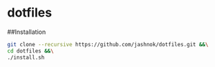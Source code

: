 # dotfiles
##Installation
```bash
git clone --recursive https://github.com/jashnok/dotfiles.git &&\
cd dotfiles &&\
./install.sh
```
